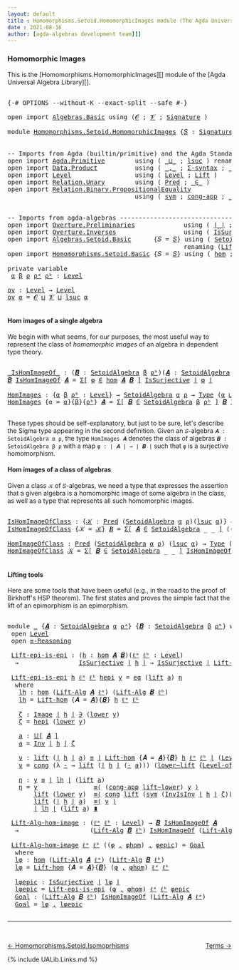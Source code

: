 ```yaml
---
layout: default
title : Homomorphisms.Setoid.HomomorphicImages module (The Agda Universal Algebra Library)
date : 2021-08-16
author: [agda-algebras development team][]
---
```


### <a id="homomorphic-images">Homomorphic Images</a>

This is the [Homomorphisms.HomomorphicImages][] module of the [Agda Universal Algebra Library][].

<pre class="Agda">

<a id="346" class="Symbol">{-#</a> <a id="350" class="Keyword">OPTIONS</a> <a id="358" class="Pragma">--without-K</a> <a id="370" class="Pragma">--exact-split</a> <a id="384" class="Pragma">--safe</a> <a id="391" class="Symbol">#-}</a>

<a id="396" class="Keyword">open</a> <a id="401" class="Keyword">import</a> <a id="408" href="Algebras.Basic.html" class="Module">Algebras.Basic</a> <a id="423" class="Keyword">using</a> <a id="429" class="Symbol">(</a><a id="430" href="Algebras.Basic.html#1155" class="Generalizable">𝓞</a> <a id="432" class="Symbol">;</a> <a id="434" href="Algebras.Basic.html#1157" class="Generalizable">𝓥</a> <a id="436" class="Symbol">;</a> <a id="438" href="Algebras.Basic.html#3581" class="Function">Signature</a> <a id="448" class="Symbol">)</a>

<a id="451" class="Keyword">module</a> <a id="458" href="Homomorphisms.Setoid.HomomorphicImages.html" class="Module">Homomorphisms.Setoid.HomomorphicImages</a> <a id="497" class="Symbol">{</a><a id="498" href="Homomorphisms.Setoid.HomomorphicImages.html#498" class="Bound">𝑆</a> <a id="500" class="Symbol">:</a> <a id="502" href="Algebras.Basic.html#3581" class="Function">Signature</a> <a id="512" href="Algebras.Basic.html#1155" class="Generalizable">𝓞</a> <a id="514" href="Algebras.Basic.html#1157" class="Generalizable">𝓥</a><a id="515" class="Symbol">}</a> <a id="517" class="Keyword">where</a>


<a id="525" class="Comment">-- Imports from Agda (builtin/primitive) and the Agda Standard Library ---------------------</a>
<a id="618" class="Keyword">open</a> <a id="623" class="Keyword">import</a> <a id="630" href="Agda.Primitive.html" class="Module">Agda.Primitive</a>        <a id="652" class="Keyword">using</a> <a id="658" class="Symbol">(</a> <a id="660" href="Agda.Primitive.html#810" class="Primitive Operator">_⊔_</a> <a id="664" class="Symbol">;</a> <a id="666" href="Agda.Primitive.html#780" class="Primitive">lsuc</a> <a id="671" class="Symbol">)</a> <a id="673" class="Keyword">renaming</a> <a id="682" class="Symbol">(</a> <a id="684" href="Agda.Primitive.html#326" class="Primitive">Set</a> <a id="688" class="Symbol">to</a> <a id="691" class="Primitive">Type</a> <a id="696" class="Symbol">)</a>
<a id="698" class="Keyword">open</a> <a id="703" class="Keyword">import</a> <a id="710" href="Data.Product.html" class="Module">Data.Product</a>          <a id="732" class="Keyword">using</a> <a id="738" class="Symbol">(</a> <a id="740" href="Agda.Builtin.Sigma.html#236" class="InductiveConstructor Operator">_,_</a> <a id="744" class="Symbol">;</a> <a id="746" href="Data.Product.html#916" class="Function">Σ-syntax</a> <a id="755" class="Symbol">;</a> <a id="757" href="Data.Product.html#1167" class="Function Operator">_×_</a> <a id="761" class="Symbol">)</a>
<a id="763" class="Keyword">open</a> <a id="768" class="Keyword">import</a> <a id="775" href="Level.html" class="Module">Level</a>                 <a id="797" class="Keyword">using</a> <a id="803" class="Symbol">(</a> <a id="805" href="Agda.Primitive.html#597" class="Postulate">Level</a> <a id="811" class="Symbol">;</a> <a id="813" href="Level.html#400" class="Record">Lift</a> <a id="818" class="Symbol">)</a>
<a id="820" class="Keyword">open</a> <a id="825" class="Keyword">import</a> <a id="832" href="Relation.Unary.html" class="Module">Relation.Unary</a>        <a id="854" class="Keyword">using</a> <a id="860" class="Symbol">(</a> <a id="862" href="Relation.Unary.html#1101" class="Function">Pred</a> <a id="867" class="Symbol">;</a> <a id="869" href="Relation.Unary.html#1523" class="Function Operator">_∈_</a> <a id="873" class="Symbol">)</a>
<a id="875" class="Keyword">open</a> <a id="880" class="Keyword">import</a> <a id="887" href="Relation.Binary.PropositionalEquality.html" class="Module">Relation.Binary.PropositionalEquality</a>
                                  <a id="959" class="Keyword">using</a> <a id="965" class="Symbol">(</a> <a id="967" href="Relation.Binary.PropositionalEquality.Core.html#1684" class="Function">sym</a> <a id="971" class="Symbol">;</a> <a id="973" href="Relation.Binary.PropositionalEquality.Core.html#1461" class="Function">cong-app</a> <a id="982" class="Symbol">;</a> <a id="984" href="Agda.Builtin.Equality.html#151" class="Datatype Operator">_≡_</a> <a id="988" class="Symbol">;</a> <a id="990" class="Keyword">module</a> <a id="997" href="Relation.Binary.PropositionalEquality.Core.html#2708" class="Module">≡-Reasoning</a> <a id="1009" class="Symbol">;</a> <a id="1011" href="Relation.Binary.PropositionalEquality.Core.html#1130" class="Function">cong</a> <a id="1016" class="Symbol">)</a>


<a id="1020" class="Comment">-- Imports from agda-algebras --------------------------------------------------------------</a>
<a id="1113" class="Keyword">open</a> <a id="1118" class="Keyword">import</a> <a id="1125" href="Overture.Preliminaries.html" class="Module">Overture.Preliminaries</a>             <a id="1160" class="Keyword">using</a> <a id="1166" class="Symbol">(</a> <a id="1168" href="Overture.Preliminaries.html#4245" class="Function Operator">∣_∣</a> <a id="1172" class="Symbol">;</a> <a id="1174" href="Overture.Preliminaries.html#4283" class="Function Operator">∥_∥</a> <a id="1178" class="Symbol">;</a> <a id="1180" href="Overture.Preliminaries.html#8697" class="Function">lower∼lift</a> <a id="1191" class="Symbol">;</a> <a id="1193" href="Overture.Preliminaries.html#8621" class="Function">lift∼lower</a> <a id="1204" class="Symbol">)</a>
<a id="1206" class="Keyword">open</a> <a id="1211" class="Keyword">import</a> <a id="1218" href="Overture.Inverses.html" class="Module">Overture.Inverses</a>                  <a id="1253" class="Keyword">using</a> <a id="1259" class="Symbol">(</a> <a id="1261" href="Overture.Inverses.html#3227" class="Function">IsSurjective</a> <a id="1274" class="Symbol">;</a> <a id="1276" href="Overture.Inverses.html#1171" class="Datatype Operator">Image_∋_</a> <a id="1285" class="Symbol">;</a> <a id="1287" href="Overture.Inverses.html#1771" class="Function">Inv</a> <a id="1291" class="Symbol">;</a> <a id="1293" href="Overture.Inverses.html#1934" class="Function">InvIsInv</a> <a id="1302" class="Symbol">;</a> <a id="1304" href="Overture.Inverses.html#1219" class="InductiveConstructor">eq</a> <a id="1307" class="Symbol">)</a>
<a id="1309" class="Keyword">open</a> <a id="1314" class="Keyword">import</a> <a id="1321" href="Algebras.Setoid.Basic.html" class="Module">Algebras.Setoid.Basic</a>      <a id="1348" class="Symbol">{</a><a id="1349" class="Argument">𝑆</a> <a id="1351" class="Symbol">=</a> <a id="1353" href="Homomorphisms.Setoid.HomomorphicImages.html#498" class="Bound">𝑆</a><a id="1354" class="Symbol">}</a> <a id="1356" class="Keyword">using</a> <a id="1362" class="Symbol">(</a> <a id="1364" href="Algebras.Setoid.Basic.html#3276" class="Record">SetoidAlgebra</a> <a id="1378" class="Symbol">;</a> <a id="1380" href="Algebras.Setoid.Basic.html#3877" class="Function Operator">𝕌[_]</a> <a id="1385" class="Symbol">;</a> <a id="1387" href="Algebras.Setoid.Basic.html#4178" class="Function">Level-of-Carrier</a> <a id="1404" class="Symbol">)</a>
                                               <a id="1453" class="Keyword">renaming</a> <a id="1462" class="Symbol">(</a><a id="1463" href="Algebras.Setoid.Basic.html#4749" class="Function">Lift-SetoidAlg</a> <a id="1478" class="Symbol">to</a> <a id="1481" class="Function">Lift-Alg</a><a id="1489" class="Symbol">)</a>
<a id="1491" class="Keyword">open</a> <a id="1496" class="Keyword">import</a> <a id="1503" href="Homomorphisms.Setoid.Basic.html" class="Module">Homomorphisms.Setoid.Basic</a> <a id="1530" class="Symbol">{</a><a id="1531" class="Argument">𝑆</a> <a id="1533" class="Symbol">=</a> <a id="1535" href="Homomorphisms.Setoid.HomomorphicImages.html#498" class="Bound">𝑆</a><a id="1536" class="Symbol">}</a> <a id="1538" class="Keyword">using</a> <a id="1544" class="Symbol">(</a> <a id="1546" href="Homomorphisms.Setoid.Basic.html#2373" class="Function">hom</a> <a id="1550" class="Symbol">;</a> <a id="1552" href="Homomorphisms.Setoid.Basic.html#3777" class="Function">Lift-hom</a> <a id="1561" class="Symbol">)</a>

<a id="1564" class="Keyword">private</a> <a id="1572" class="Keyword">variable</a>
 <a id="1582" href="Homomorphisms.Setoid.HomomorphicImages.html#1582" class="Generalizable">α</a> <a id="1584" href="Homomorphisms.Setoid.HomomorphicImages.html#1584" class="Generalizable">β</a> <a id="1586" href="Homomorphisms.Setoid.HomomorphicImages.html#1586" class="Generalizable">ρ</a> <a id="1588" href="Homomorphisms.Setoid.HomomorphicImages.html#1588" class="Generalizable">ρᵃ</a> <a id="1591" href="Homomorphisms.Setoid.HomomorphicImages.html#1591" class="Generalizable">ρᵇ</a> <a id="1594" class="Symbol">:</a> <a id="1596" href="Agda.Primitive.html#597" class="Postulate">Level</a>

<a id="ov"></a><a id="1603" href="Homomorphisms.Setoid.HomomorphicImages.html#1603" class="Function">ov</a> <a id="1606" class="Symbol">:</a> <a id="1608" href="Agda.Primitive.html#597" class="Postulate">Level</a> <a id="1614" class="Symbol">→</a> <a id="1616" href="Agda.Primitive.html#597" class="Postulate">Level</a>
<a id="1622" href="Homomorphisms.Setoid.HomomorphicImages.html#1603" class="Function">ov</a> <a id="1625" href="Homomorphisms.Setoid.HomomorphicImages.html#1625" class="Bound">α</a> <a id="1627" class="Symbol">=</a> <a id="1629" href="Homomorphisms.Setoid.HomomorphicImages.html#512" class="Bound">𝓞</a> <a id="1631" href="Agda.Primitive.html#810" class="Primitive Operator">⊔</a> <a id="1633" href="Homomorphisms.Setoid.HomomorphicImages.html#514" class="Bound">𝓥</a> <a id="1635" href="Agda.Primitive.html#810" class="Primitive Operator">⊔</a> <a id="1637" href="Agda.Primitive.html#780" class="Primitive">lsuc</a> <a id="1642" href="Homomorphisms.Setoid.HomomorphicImages.html#1625" class="Bound">α</a>

</pre>


#### <a id="hom-images-of-a-single-algebra">Hom images of a single algebra</a>

We begin with what seems, for our purposes, the most useful way to represent the class of *homomorphic images* of an algebra in dependent type theory.

<pre class="Agda">

<a id="_IsHomImageOf_"></a><a id="1904" href="Homomorphisms.Setoid.HomomorphicImages.html#1904" class="Function Operator">_IsHomImageOf_</a> <a id="1919" class="Symbol">:</a> <a id="1921" class="Symbol">(</a><a id="1922" href="Homomorphisms.Setoid.HomomorphicImages.html#1922" class="Bound">𝑩</a> <a id="1924" class="Symbol">:</a> <a id="1926" href="Algebras.Setoid.Basic.html#3276" class="Record">SetoidAlgebra</a> <a id="1940" href="Homomorphisms.Setoid.HomomorphicImages.html#1584" class="Generalizable">β</a> <a id="1942" href="Homomorphisms.Setoid.HomomorphicImages.html#1591" class="Generalizable">ρᵇ</a><a id="1944" class="Symbol">)(</a><a id="1946" href="Homomorphisms.Setoid.HomomorphicImages.html#1946" class="Bound">𝑨</a> <a id="1948" class="Symbol">:</a> <a id="1950" href="Algebras.Setoid.Basic.html#3276" class="Record">SetoidAlgebra</a> <a id="1964" href="Homomorphisms.Setoid.HomomorphicImages.html#1582" class="Generalizable">α</a> <a id="1966" href="Homomorphisms.Setoid.HomomorphicImages.html#1588" class="Generalizable">ρᵃ</a><a id="1968" class="Symbol">)</a> <a id="1970" class="Symbol">→</a> <a id="1972" href="Homomorphisms.Setoid.HomomorphicImages.html#691" class="Primitive">Type</a> <a id="1977" class="Symbol">(</a><a id="1978" href="Homomorphisms.Setoid.HomomorphicImages.html#512" class="Bound">𝓞</a> <a id="1980" href="Agda.Primitive.html#810" class="Primitive Operator">⊔</a> <a id="1982" href="Homomorphisms.Setoid.HomomorphicImages.html#514" class="Bound">𝓥</a> <a id="1984" href="Agda.Primitive.html#810" class="Primitive Operator">⊔</a> <a id="1986" href="Homomorphisms.Setoid.HomomorphicImages.html#1582" class="Generalizable">α</a> <a id="1988" href="Agda.Primitive.html#810" class="Primitive Operator">⊔</a> <a id="1990" href="Homomorphisms.Setoid.HomomorphicImages.html#1584" class="Generalizable">β</a><a id="1991" class="Symbol">)</a>
<a id="1993" href="Homomorphisms.Setoid.HomomorphicImages.html#1993" class="Bound">𝑩</a> <a id="1995" href="Homomorphisms.Setoid.HomomorphicImages.html#1904" class="Function Operator">IsHomImageOf</a> <a id="2008" href="Homomorphisms.Setoid.HomomorphicImages.html#2008" class="Bound">𝑨</a> <a id="2010" class="Symbol">=</a> <a id="2012" href="Data.Product.html#916" class="Function">Σ[</a> <a id="2015" href="Homomorphisms.Setoid.HomomorphicImages.html#2015" class="Bound">φ</a> <a id="2017" href="Data.Product.html#916" class="Function">∈</a> <a id="2019" href="Homomorphisms.Setoid.Basic.html#2373" class="Function">hom</a> <a id="2023" href="Homomorphisms.Setoid.HomomorphicImages.html#2008" class="Bound">𝑨</a> <a id="2025" href="Homomorphisms.Setoid.HomomorphicImages.html#1993" class="Bound">𝑩</a> <a id="2027" href="Data.Product.html#916" class="Function">]</a> <a id="2029" href="Overture.Inverses.html#3227" class="Function">IsSurjective</a> <a id="2042" href="Overture.Preliminaries.html#4245" class="Function Operator">∣</a> <a id="2044" href="Homomorphisms.Setoid.HomomorphicImages.html#2015" class="Bound">φ</a> <a id="2046" href="Overture.Preliminaries.html#4245" class="Function Operator">∣</a>

<a id="HomImages"></a><a id="2049" href="Homomorphisms.Setoid.HomomorphicImages.html#2049" class="Function">HomImages</a> <a id="2059" class="Symbol">:</a> <a id="2061" class="Symbol">{</a><a id="2062" href="Homomorphisms.Setoid.HomomorphicImages.html#2062" class="Bound">α</a> <a id="2064" href="Homomorphisms.Setoid.HomomorphicImages.html#2064" class="Bound">β</a> <a id="2066" href="Homomorphisms.Setoid.HomomorphicImages.html#2066" class="Bound">ρᵇ</a> <a id="2069" class="Symbol">:</a> <a id="2071" href="Agda.Primitive.html#597" class="Postulate">Level</a><a id="2076" class="Symbol">}</a> <a id="2078" class="Symbol">→</a> <a id="2080" href="Algebras.Setoid.Basic.html#3276" class="Record">SetoidAlgebra</a> <a id="2094" href="Homomorphisms.Setoid.HomomorphicImages.html#2062" class="Bound">α</a> <a id="2096" href="Homomorphisms.Setoid.HomomorphicImages.html#1586" class="Generalizable">ρ</a> <a id="2098" class="Symbol">→</a> <a id="2100" href="Homomorphisms.Setoid.HomomorphicImages.html#691" class="Primitive">Type</a> <a id="2105" class="Symbol">(</a><a id="2106" href="Homomorphisms.Setoid.HomomorphicImages.html#2062" class="Bound">α</a> <a id="2108" href="Agda.Primitive.html#810" class="Primitive Operator">⊔</a> <a id="2110" href="Homomorphisms.Setoid.HomomorphicImages.html#1603" class="Function">ov</a> <a id="2113" class="Symbol">(</a><a id="2114" href="Homomorphisms.Setoid.HomomorphicImages.html#2064" class="Bound">β</a> <a id="2116" href="Agda.Primitive.html#810" class="Primitive Operator">⊔</a> <a id="2118" href="Homomorphisms.Setoid.HomomorphicImages.html#2066" class="Bound">ρᵇ</a><a id="2120" class="Symbol">))</a>
<a id="2123" href="Homomorphisms.Setoid.HomomorphicImages.html#2049" class="Function">HomImages</a> <a id="2133" class="Symbol">{</a><a id="2134" class="Argument">α</a> <a id="2136" class="Symbol">=</a> <a id="2138" href="Homomorphisms.Setoid.HomomorphicImages.html#2138" class="Bound">α</a><a id="2139" class="Symbol">}{</a><a id="2141" href="Homomorphisms.Setoid.HomomorphicImages.html#2141" class="Bound">β</a><a id="2142" class="Symbol">}{</a><a id="2144" href="Homomorphisms.Setoid.HomomorphicImages.html#2144" class="Bound">ρᵇ</a><a id="2146" class="Symbol">}</a> <a id="2148" href="Homomorphisms.Setoid.HomomorphicImages.html#2148" class="Bound">𝑨</a> <a id="2150" class="Symbol">=</a> <a id="2152" href="Data.Product.html#916" class="Function">Σ[</a> <a id="2155" href="Homomorphisms.Setoid.HomomorphicImages.html#2155" class="Bound">𝑩</a> <a id="2157" href="Data.Product.html#916" class="Function">∈</a> <a id="2159" href="Algebras.Setoid.Basic.html#3276" class="Record">SetoidAlgebra</a> <a id="2173" href="Homomorphisms.Setoid.HomomorphicImages.html#2141" class="Bound">β</a> <a id="2175" href="Homomorphisms.Setoid.HomomorphicImages.html#2144" class="Bound">ρᵇ</a> <a id="2178" href="Data.Product.html#916" class="Function">]</a> <a id="2180" href="Homomorphisms.Setoid.HomomorphicImages.html#2155" class="Bound">𝑩</a> <a id="2182" href="Homomorphisms.Setoid.HomomorphicImages.html#1904" class="Function Operator">IsHomImageOf</a> <a id="2195" href="Homomorphisms.Setoid.HomomorphicImages.html#2148" class="Bound">𝑨</a>

</pre>

These types should be self-explanatory, but just to be sure, let's describe the Sigma type appearing in the second definition. Given an `𝑆`-algebra `𝑨 : SetoidAlgebra α ρ`, the type `HomImages 𝑨` denotes the class of algebras `𝑩 : SetoidAlgebra β ρ` with a map `φ : ∣ 𝑨 ∣ → ∣ 𝑩 ∣` such that `φ` is a surjective homomorphism.



#### <a id="hom-images-of-a-class-of-algebras">Hom images of a class of algebras</a>

Given a class `𝒦` of `𝑆`-algebras, we need a type that expresses the assertion that a given algebra is a homomorphic image of some algebra in the class, as well as a type that represents all such homomorphic images.

<pre class="Agda">

<a id="IsHomImageOfClass"></a><a id="2855" href="Homomorphisms.Setoid.HomomorphicImages.html#2855" class="Function">IsHomImageOfClass</a> <a id="2873" class="Symbol">:</a> <a id="2875" class="Symbol">{</a><a id="2876" href="Homomorphisms.Setoid.HomomorphicImages.html#2876" class="Bound">𝒦</a> <a id="2878" class="Symbol">:</a> <a id="2880" href="Relation.Unary.html#1101" class="Function">Pred</a> <a id="2885" class="Symbol">(</a><a id="2886" href="Algebras.Setoid.Basic.html#3276" class="Record">SetoidAlgebra</a> <a id="2900" href="Homomorphisms.Setoid.HomomorphicImages.html#1582" class="Generalizable">α</a> <a id="2902" href="Homomorphisms.Setoid.HomomorphicImages.html#1586" class="Generalizable">ρ</a><a id="2903" class="Symbol">)(</a><a id="2905" href="Agda.Primitive.html#780" class="Primitive">lsuc</a> <a id="2910" href="Homomorphisms.Setoid.HomomorphicImages.html#1582" class="Generalizable">α</a><a id="2911" class="Symbol">)}</a> <a id="2914" class="Symbol">→</a> <a id="2916" href="Algebras.Setoid.Basic.html#3276" class="Record">SetoidAlgebra</a> <a id="2930" href="Homomorphisms.Setoid.HomomorphicImages.html#1582" class="Generalizable">α</a> <a id="2932" href="Homomorphisms.Setoid.HomomorphicImages.html#1586" class="Generalizable">ρ</a> <a id="2934" class="Symbol">→</a> <a id="2936" href="Homomorphisms.Setoid.HomomorphicImages.html#691" class="Primitive">Type</a> <a id="2941" class="Symbol">(</a><a id="2942" href="Homomorphisms.Setoid.HomomorphicImages.html#1603" class="Function">ov</a> <a id="2945" class="Symbol">(</a><a id="2946" href="Homomorphisms.Setoid.HomomorphicImages.html#1582" class="Generalizable">α</a> <a id="2948" href="Agda.Primitive.html#810" class="Primitive Operator">⊔</a> <a id="2950" href="Homomorphisms.Setoid.HomomorphicImages.html#1586" class="Generalizable">ρ</a><a id="2951" class="Symbol">))</a>
<a id="2954" href="Homomorphisms.Setoid.HomomorphicImages.html#2855" class="Function">IsHomImageOfClass</a> <a id="2972" class="Symbol">{</a><a id="2973" class="Argument">𝒦</a> <a id="2975" class="Symbol">=</a> <a id="2977" href="Homomorphisms.Setoid.HomomorphicImages.html#2977" class="Bound">𝒦</a><a id="2978" class="Symbol">}</a> <a id="2980" href="Homomorphisms.Setoid.HomomorphicImages.html#2980" class="Bound">𝑩</a> <a id="2982" class="Symbol">=</a> <a id="2984" href="Data.Product.html#916" class="Function">Σ[</a> <a id="2987" href="Homomorphisms.Setoid.HomomorphicImages.html#2987" class="Bound">𝑨</a> <a id="2989" href="Data.Product.html#916" class="Function">∈</a> <a id="2991" href="Algebras.Setoid.Basic.html#3276" class="Record">SetoidAlgebra</a> <a id="3005" class="Symbol">_</a> <a id="3007" class="Symbol">_</a> <a id="3009" href="Data.Product.html#916" class="Function">]</a> <a id="3011" class="Symbol">((</a><a id="3013" href="Homomorphisms.Setoid.HomomorphicImages.html#2987" class="Bound">𝑨</a> <a id="3015" href="Relation.Unary.html#1523" class="Function Operator">∈</a> <a id="3017" href="Homomorphisms.Setoid.HomomorphicImages.html#2977" class="Bound">𝒦</a><a id="3018" class="Symbol">)</a> <a id="3020" href="Data.Product.html#1167" class="Function Operator">×</a> <a id="3022" class="Symbol">(</a><a id="3023" href="Homomorphisms.Setoid.HomomorphicImages.html#2980" class="Bound">𝑩</a> <a id="3025" href="Homomorphisms.Setoid.HomomorphicImages.html#1904" class="Function Operator">IsHomImageOf</a> <a id="3038" href="Homomorphisms.Setoid.HomomorphicImages.html#2987" class="Bound">𝑨</a><a id="3039" class="Symbol">))</a>

<a id="HomImageOfClass"></a><a id="3043" href="Homomorphisms.Setoid.HomomorphicImages.html#3043" class="Function">HomImageOfClass</a> <a id="3059" class="Symbol">:</a> <a id="3061" href="Relation.Unary.html#1101" class="Function">Pred</a> <a id="3066" class="Symbol">(</a><a id="3067" href="Algebras.Setoid.Basic.html#3276" class="Record">SetoidAlgebra</a> <a id="3081" href="Homomorphisms.Setoid.HomomorphicImages.html#1582" class="Generalizable">α</a> <a id="3083" href="Homomorphisms.Setoid.HomomorphicImages.html#1586" class="Generalizable">ρ</a><a id="3084" class="Symbol">)</a> <a id="3086" class="Symbol">(</a><a id="3087" href="Agda.Primitive.html#780" class="Primitive">lsuc</a> <a id="3092" href="Homomorphisms.Setoid.HomomorphicImages.html#1582" class="Generalizable">α</a><a id="3093" class="Symbol">)</a> <a id="3095" class="Symbol">→</a> <a id="3097" href="Homomorphisms.Setoid.HomomorphicImages.html#691" class="Primitive">Type</a> <a id="3102" class="Symbol">(</a><a id="3103" href="Homomorphisms.Setoid.HomomorphicImages.html#1603" class="Function">ov</a> <a id="3106" class="Symbol">(</a><a id="3107" href="Homomorphisms.Setoid.HomomorphicImages.html#1582" class="Generalizable">α</a> <a id="3109" href="Agda.Primitive.html#810" class="Primitive Operator">⊔</a> <a id="3111" href="Homomorphisms.Setoid.HomomorphicImages.html#1586" class="Generalizable">ρ</a><a id="3112" class="Symbol">))</a>
<a id="3115" href="Homomorphisms.Setoid.HomomorphicImages.html#3043" class="Function">HomImageOfClass</a> <a id="3131" href="Homomorphisms.Setoid.HomomorphicImages.html#3131" class="Bound">𝒦</a> <a id="3133" class="Symbol">=</a> <a id="3135" href="Data.Product.html#916" class="Function">Σ[</a> <a id="3138" href="Homomorphisms.Setoid.HomomorphicImages.html#3138" class="Bound">𝑩</a> <a id="3140" href="Data.Product.html#916" class="Function">∈</a> <a id="3142" href="Algebras.Setoid.Basic.html#3276" class="Record">SetoidAlgebra</a> <a id="3156" class="Symbol">_</a> <a id="3158" class="Symbol">_</a> <a id="3160" href="Data.Product.html#916" class="Function">]</a> <a id="3162" href="Homomorphisms.Setoid.HomomorphicImages.html#2855" class="Function">IsHomImageOfClass</a> <a id="3180" class="Symbol">{</a><a id="3181" class="Argument">𝒦</a> <a id="3183" class="Symbol">=</a> <a id="3185" href="Homomorphisms.Setoid.HomomorphicImages.html#3131" class="Bound">𝒦</a><a id="3186" class="Symbol">}</a> <a id="3188" href="Homomorphisms.Setoid.HomomorphicImages.html#3138" class="Bound">𝑩</a>

</pre>



#### <a id="lifting-tools">Lifting tools</a>

Here are some tools that have been useful (e.g., in the road to the proof of Birkhoff's HSP theorem). The first states and proves the simple fact that the lift of an epimorphism is an epimorphism.

<pre class="Agda">

<a id="3463" class="Keyword">module</a> <a id="3470" href="Homomorphisms.Setoid.HomomorphicImages.html#3470" class="Module">_</a> <a id="3472" class="Symbol">{</a><a id="3473" href="Homomorphisms.Setoid.HomomorphicImages.html#3473" class="Bound">𝑨</a> <a id="3475" class="Symbol">:</a> <a id="3477" href="Algebras.Setoid.Basic.html#3276" class="Record">SetoidAlgebra</a> <a id="3491" href="Homomorphisms.Setoid.HomomorphicImages.html#1582" class="Generalizable">α</a> <a id="3493" href="Homomorphisms.Setoid.HomomorphicImages.html#1588" class="Generalizable">ρᵃ</a><a id="3495" class="Symbol">}</a> <a id="3497" class="Symbol">{</a><a id="3498" href="Homomorphisms.Setoid.HomomorphicImages.html#3498" class="Bound">𝑩</a> <a id="3500" class="Symbol">:</a> <a id="3502" href="Algebras.Setoid.Basic.html#3276" class="Record">SetoidAlgebra</a> <a id="3516" href="Homomorphisms.Setoid.HomomorphicImages.html#1584" class="Generalizable">β</a> <a id="3518" href="Homomorphisms.Setoid.HomomorphicImages.html#1591" class="Generalizable">ρᵇ</a><a id="3520" class="Symbol">}</a> <a id="3522" class="Keyword">where</a>
 <a id="3529" class="Keyword">open</a> <a id="3534" href="Level.html" class="Module">Level</a>
 <a id="3541" class="Keyword">open</a> <a id="3546" href="Relation.Binary.PropositionalEquality.Core.html#2708" class="Module">≡-Reasoning</a>

 <a id="3560" href="Homomorphisms.Setoid.HomomorphicImages.html#3560" class="Function">Lift-epi-is-epi</a> <a id="3576" class="Symbol">:</a> <a id="3578" class="Symbol">(</a><a id="3579" href="Homomorphisms.Setoid.HomomorphicImages.html#3579" class="Bound">h</a> <a id="3581" class="Symbol">:</a> <a id="3583" href="Homomorphisms.Setoid.Basic.html#2373" class="Function">hom</a> <a id="3587" href="Homomorphisms.Setoid.HomomorphicImages.html#3473" class="Bound">𝑨</a> <a id="3589" href="Homomorphisms.Setoid.HomomorphicImages.html#3498" class="Bound">𝑩</a><a id="3590" class="Symbol">)(</a><a id="3592" href="Homomorphisms.Setoid.HomomorphicImages.html#3592" class="Bound">ℓᵃ</a> <a id="3595" href="Homomorphisms.Setoid.HomomorphicImages.html#3595" class="Bound">ℓᵇ</a> <a id="3598" class="Symbol">:</a> <a id="3600" href="Agda.Primitive.html#597" class="Postulate">Level</a><a id="3605" class="Symbol">)</a>
  <a id="3609" class="Symbol">→</a>                <a id="3626" href="Overture.Inverses.html#3227" class="Function">IsSurjective</a> <a id="3639" href="Overture.Preliminaries.html#4245" class="Function Operator">∣</a> <a id="3641" href="Homomorphisms.Setoid.HomomorphicImages.html#3579" class="Bound">h</a> <a id="3643" href="Overture.Preliminaries.html#4245" class="Function Operator">∣</a> <a id="3645" class="Symbol">→</a> <a id="3647" href="Overture.Inverses.html#3227" class="Function">IsSurjective</a> <a id="3660" href="Overture.Preliminaries.html#4245" class="Function Operator">∣</a> <a id="3662" href="Homomorphisms.Setoid.Basic.html#3777" class="Function">Lift-hom</a> <a id="3671" class="Symbol">{</a><a id="3672" class="Argument">𝑨</a> <a id="3674" class="Symbol">=</a> <a id="3676" href="Homomorphisms.Setoid.HomomorphicImages.html#3473" class="Bound">𝑨</a><a id="3677" class="Symbol">}{</a><a id="3679" href="Homomorphisms.Setoid.HomomorphicImages.html#3498" class="Bound">𝑩</a><a id="3680" class="Symbol">}</a> <a id="3682" href="Homomorphisms.Setoid.HomomorphicImages.html#3579" class="Bound">h</a> <a id="3684" href="Homomorphisms.Setoid.HomomorphicImages.html#3592" class="Bound">ℓᵃ</a> <a id="3687" href="Homomorphisms.Setoid.HomomorphicImages.html#3595" class="Bound">ℓᵇ</a> <a id="3690" href="Overture.Preliminaries.html#4245" class="Function Operator">∣</a>

 <a id="3694" href="Homomorphisms.Setoid.HomomorphicImages.html#3560" class="Function">Lift-epi-is-epi</a> <a id="3710" href="Homomorphisms.Setoid.HomomorphicImages.html#3710" class="Bound">h</a> <a id="3712" href="Homomorphisms.Setoid.HomomorphicImages.html#3712" class="Bound">ℓᵃ</a> <a id="3715" href="Homomorphisms.Setoid.HomomorphicImages.html#3715" class="Bound">ℓᵇ</a> <a id="3718" href="Homomorphisms.Setoid.HomomorphicImages.html#3718" class="Bound">hepi</a> <a id="3723" href="Homomorphisms.Setoid.HomomorphicImages.html#3723" class="Bound">y</a> <a id="3725" class="Symbol">=</a> <a id="3727" href="Overture.Inverses.html#1219" class="InductiveConstructor">eq</a> <a id="3730" class="Symbol">(</a><a id="3731" href="Level.html#457" class="InductiveConstructor">lift</a> <a id="3736" href="Homomorphisms.Setoid.HomomorphicImages.html#3887" class="Function">a</a><a id="3737" class="Symbol">)</a> <a id="3739" href="Homomorphisms.Setoid.HomomorphicImages.html#4076" class="Function">η</a>
  <a id="3743" class="Keyword">where</a>
   <a id="3752" href="Homomorphisms.Setoid.HomomorphicImages.html#3752" class="Function">lh</a> <a id="3755" class="Symbol">:</a> <a id="3757" href="Homomorphisms.Setoid.Basic.html#2373" class="Function">hom</a> <a id="3761" class="Symbol">(</a><a id="3762" href="Homomorphisms.Setoid.HomomorphicImages.html#1481" class="Function">Lift-Alg</a> <a id="3771" href="Homomorphisms.Setoid.HomomorphicImages.html#3473" class="Bound">𝑨</a> <a id="3773" href="Homomorphisms.Setoid.HomomorphicImages.html#3712" class="Bound">ℓᵃ</a><a id="3775" class="Symbol">)</a> <a id="3777" class="Symbol">(</a><a id="3778" href="Homomorphisms.Setoid.HomomorphicImages.html#1481" class="Function">Lift-Alg</a> <a id="3787" href="Homomorphisms.Setoid.HomomorphicImages.html#3498" class="Bound">𝑩</a> <a id="3789" href="Homomorphisms.Setoid.HomomorphicImages.html#3715" class="Bound">ℓᵇ</a><a id="3791" class="Symbol">)</a>
   <a id="3796" href="Homomorphisms.Setoid.HomomorphicImages.html#3752" class="Function">lh</a> <a id="3799" class="Symbol">=</a> <a id="3801" href="Homomorphisms.Setoid.Basic.html#3777" class="Function">Lift-hom</a> <a id="3810" class="Symbol">{</a><a id="3811" class="Argument">𝑨</a> <a id="3813" class="Symbol">=</a> <a id="3815" href="Homomorphisms.Setoid.HomomorphicImages.html#3473" class="Bound">𝑨</a><a id="3816" class="Symbol">}{</a><a id="3818" href="Homomorphisms.Setoid.HomomorphicImages.html#3498" class="Bound">𝑩</a><a id="3819" class="Symbol">}</a> <a id="3821" href="Homomorphisms.Setoid.HomomorphicImages.html#3710" class="Bound">h</a> <a id="3823" href="Homomorphisms.Setoid.HomomorphicImages.html#3712" class="Bound">ℓᵃ</a> <a id="3826" href="Homomorphisms.Setoid.HomomorphicImages.html#3715" class="Bound">ℓᵇ</a>

   <a id="3833" href="Homomorphisms.Setoid.HomomorphicImages.html#3833" class="Function">ζ</a> <a id="3835" class="Symbol">:</a> <a id="3837" href="Overture.Inverses.html#1171" class="Datatype Operator">Image</a> <a id="3843" href="Overture.Preliminaries.html#4245" class="Function Operator">∣</a> <a id="3845" href="Homomorphisms.Setoid.HomomorphicImages.html#3710" class="Bound">h</a> <a id="3847" href="Overture.Preliminaries.html#4245" class="Function Operator">∣</a> <a id="3849" href="Overture.Inverses.html#1171" class="Datatype Operator">∋</a> <a id="3851" class="Symbol">(</a><a id="3852" href="Level.html#470" class="Field">lower</a> <a id="3858" href="Homomorphisms.Setoid.HomomorphicImages.html#3723" class="Bound">y</a><a id="3859" class="Symbol">)</a>
   <a id="3864" href="Homomorphisms.Setoid.HomomorphicImages.html#3833" class="Function">ζ</a> <a id="3866" class="Symbol">=</a> <a id="3868" href="Homomorphisms.Setoid.HomomorphicImages.html#3718" class="Bound">hepi</a> <a id="3873" class="Symbol">(</a><a id="3874" href="Level.html#470" class="Field">lower</a> <a id="3880" href="Homomorphisms.Setoid.HomomorphicImages.html#3723" class="Bound">y</a><a id="3881" class="Symbol">)</a>

   <a id="3887" href="Homomorphisms.Setoid.HomomorphicImages.html#3887" class="Function">a</a> <a id="3889" class="Symbol">:</a> <a id="3891" href="Algebras.Setoid.Basic.html#3877" class="Function Operator">𝕌[</a> <a id="3894" href="Homomorphisms.Setoid.HomomorphicImages.html#3473" class="Bound">𝑨</a> <a id="3896" href="Algebras.Setoid.Basic.html#3877" class="Function Operator">]</a>
   <a id="3901" href="Homomorphisms.Setoid.HomomorphicImages.html#3887" class="Function">a</a> <a id="3903" class="Symbol">=</a> <a id="3905" href="Overture.Inverses.html#1771" class="Function">Inv</a> <a id="3909" href="Overture.Preliminaries.html#4245" class="Function Operator">∣</a> <a id="3911" href="Homomorphisms.Setoid.HomomorphicImages.html#3710" class="Bound">h</a> <a id="3913" href="Overture.Preliminaries.html#4245" class="Function Operator">∣</a> <a id="3915" href="Homomorphisms.Setoid.HomomorphicImages.html#3833" class="Function">ζ</a>

   <a id="3921" href="Homomorphisms.Setoid.HomomorphicImages.html#3921" class="Function">ν</a> <a id="3923" class="Symbol">:</a> <a id="3925" href="Level.html#457" class="InductiveConstructor">lift</a> <a id="3930" class="Symbol">(</a><a id="3931" href="Overture.Preliminaries.html#4245" class="Function Operator">∣</a> <a id="3933" href="Homomorphisms.Setoid.HomomorphicImages.html#3710" class="Bound">h</a> <a id="3935" href="Overture.Preliminaries.html#4245" class="Function Operator">∣</a> <a id="3937" href="Homomorphisms.Setoid.HomomorphicImages.html#3887" class="Function">a</a><a id="3938" class="Symbol">)</a> <a id="3940" href="Agda.Builtin.Equality.html#151" class="Datatype Operator">≡</a> <a id="3942" href="Overture.Preliminaries.html#4245" class="Function Operator">∣</a> <a id="3944" href="Homomorphisms.Setoid.Basic.html#3777" class="Function">Lift-hom</a> <a id="3953" class="Symbol">{</a><a id="3954" class="Argument">𝑨</a> <a id="3956" class="Symbol">=</a> <a id="3958" href="Homomorphisms.Setoid.HomomorphicImages.html#3473" class="Bound">𝑨</a><a id="3959" class="Symbol">}{</a><a id="3961" href="Homomorphisms.Setoid.HomomorphicImages.html#3498" class="Bound">𝑩</a><a id="3962" class="Symbol">}</a> <a id="3964" href="Homomorphisms.Setoid.HomomorphicImages.html#3710" class="Bound">h</a> <a id="3966" href="Homomorphisms.Setoid.HomomorphicImages.html#3712" class="Bound">ℓᵃ</a> <a id="3969" href="Homomorphisms.Setoid.HomomorphicImages.html#3715" class="Bound">ℓᵇ</a> <a id="3972" href="Overture.Preliminaries.html#4245" class="Function Operator">∣</a> <a id="3974" class="Symbol">(</a><a id="3975" href="Level.html#457" class="InductiveConstructor">Level.lift</a> <a id="3986" href="Homomorphisms.Setoid.HomomorphicImages.html#3887" class="Function">a</a><a id="3987" class="Symbol">)</a>
   <a id="3992" href="Homomorphisms.Setoid.HomomorphicImages.html#3921" class="Function">ν</a> <a id="3994" class="Symbol">=</a> <a id="3996" href="Relation.Binary.PropositionalEquality.Core.html#1130" class="Function">cong</a> <a id="4001" class="Symbol">(λ</a> <a id="4004" href="Homomorphisms.Setoid.HomomorphicImages.html#4004" class="Bound">-</a> <a id="4006" class="Symbol">→</a> <a id="4008" href="Level.html#457" class="InductiveConstructor">lift</a> <a id="4013" class="Symbol">(</a><a id="4014" href="Overture.Preliminaries.html#4245" class="Function Operator">∣</a> <a id="4016" href="Homomorphisms.Setoid.HomomorphicImages.html#3710" class="Bound">h</a> <a id="4018" href="Overture.Preliminaries.html#4245" class="Function Operator">∣</a> <a id="4020" class="Symbol">(</a><a id="4021" href="Homomorphisms.Setoid.HomomorphicImages.html#4004" class="Bound">-</a> <a id="4023" href="Homomorphisms.Setoid.HomomorphicImages.html#3887" class="Function">a</a><a id="4024" class="Symbol">)))</a> <a id="4028" class="Symbol">(</a><a id="4029" href="Overture.Preliminaries.html#8697" class="Function">lower∼lift</a> <a id="4040" class="Symbol">{</a><a id="4041" href="Algebras.Setoid.Basic.html#4178" class="Function">Level-of-Carrier</a><a id="4057" class="Symbol">{</a><a id="4058" class="Argument">𝑆</a> <a id="4060" class="Symbol">=</a> <a id="4062" href="Homomorphisms.Setoid.HomomorphicImages.html#498" class="Bound">𝑆</a><a id="4063" class="Symbol">}</a> <a id="4065" href="Homomorphisms.Setoid.HomomorphicImages.html#3473" class="Bound">𝑨</a><a id="4066" class="Symbol">}{</a><a id="4068" href="Homomorphisms.Setoid.HomomorphicImages.html#3516" class="Bound">β</a><a id="4069" class="Symbol">})</a>

   <a id="4076" href="Homomorphisms.Setoid.HomomorphicImages.html#4076" class="Function">η</a> <a id="4078" class="Symbol">:</a> <a id="4080" href="Homomorphisms.Setoid.HomomorphicImages.html#3723" class="Bound">y</a> <a id="4082" href="Agda.Builtin.Equality.html#151" class="Datatype Operator">≡</a> <a id="4084" href="Overture.Preliminaries.html#4245" class="Function Operator">∣</a> <a id="4086" href="Homomorphisms.Setoid.HomomorphicImages.html#3752" class="Function">lh</a> <a id="4089" href="Overture.Preliminaries.html#4245" class="Function Operator">∣</a> <a id="4091" class="Symbol">(</a><a id="4092" href="Level.html#457" class="InductiveConstructor">lift</a> <a id="4097" href="Homomorphisms.Setoid.HomomorphicImages.html#3887" class="Function">a</a><a id="4098" class="Symbol">)</a>
   <a id="4103" href="Homomorphisms.Setoid.HomomorphicImages.html#4076" class="Function">η</a> <a id="4105" class="Symbol">=</a> <a id="4107" href="Homomorphisms.Setoid.HomomorphicImages.html#3723" class="Bound">y</a>               <a id="4123" href="Relation.Binary.PropositionalEquality.Core.html#2923" class="Function">≡⟨</a> <a id="4126" class="Symbol">(</a><a id="4127" href="Relation.Binary.PropositionalEquality.Core.html#1461" class="Function">cong-app</a> <a id="4136" href="Overture.Preliminaries.html#8621" class="Function">lift∼lower</a><a id="4146" class="Symbol">)</a> <a id="4148" href="Homomorphisms.Setoid.HomomorphicImages.html#3723" class="Bound">y</a> <a id="4150" href="Relation.Binary.PropositionalEquality.Core.html#2923" class="Function">⟩</a>
       <a id="4159" href="Level.html#457" class="InductiveConstructor">lift</a> <a id="4164" class="Symbol">(</a><a id="4165" href="Level.html#470" class="Field">lower</a> <a id="4171" href="Homomorphisms.Setoid.HomomorphicImages.html#3723" class="Bound">y</a><a id="4172" class="Symbol">)</a>  <a id="4175" href="Relation.Binary.PropositionalEquality.Core.html#2923" class="Function">≡⟨</a> <a id="4178" href="Relation.Binary.PropositionalEquality.Core.html#1130" class="Function">cong</a> <a id="4183" href="Level.html#457" class="InductiveConstructor">lift</a> <a id="4188" class="Symbol">(</a><a id="4189" href="Relation.Binary.PropositionalEquality.Core.html#1684" class="Function">sym</a> <a id="4193" class="Symbol">(</a><a id="4194" href="Overture.Inverses.html#1934" class="Function">InvIsInv</a> <a id="4203" href="Overture.Preliminaries.html#4245" class="Function Operator">∣</a> <a id="4205" href="Homomorphisms.Setoid.HomomorphicImages.html#3710" class="Bound">h</a> <a id="4207" href="Overture.Preliminaries.html#4245" class="Function Operator">∣</a> <a id="4209" href="Homomorphisms.Setoid.HomomorphicImages.html#3833" class="Function">ζ</a><a id="4210" class="Symbol">))</a> <a id="4213" href="Relation.Binary.PropositionalEquality.Core.html#2923" class="Function">⟩</a>
       <a id="4222" href="Level.html#457" class="InductiveConstructor">lift</a> <a id="4227" class="Symbol">(</a><a id="4228" href="Overture.Preliminaries.html#4245" class="Function Operator">∣</a> <a id="4230" href="Homomorphisms.Setoid.HomomorphicImages.html#3710" class="Bound">h</a> <a id="4232" href="Overture.Preliminaries.html#4245" class="Function Operator">∣</a> <a id="4234" href="Homomorphisms.Setoid.HomomorphicImages.html#3887" class="Function">a</a><a id="4235" class="Symbol">)</a>  <a id="4238" href="Relation.Binary.PropositionalEquality.Core.html#2923" class="Function">≡⟨</a> <a id="4241" href="Homomorphisms.Setoid.HomomorphicImages.html#3921" class="Function">ν</a> <a id="4243" href="Relation.Binary.PropositionalEquality.Core.html#2923" class="Function">⟩</a>
       <a id="4252" href="Overture.Preliminaries.html#4245" class="Function Operator">∣</a> <a id="4254" href="Homomorphisms.Setoid.HomomorphicImages.html#3752" class="Function">lh</a> <a id="4257" href="Overture.Preliminaries.html#4245" class="Function Operator">∣</a> <a id="4259" class="Symbol">(</a><a id="4260" href="Level.html#457" class="InductiveConstructor">lift</a> <a id="4265" href="Homomorphisms.Setoid.HomomorphicImages.html#3887" class="Function">a</a><a id="4266" class="Symbol">)</a> <a id="4268" href="Relation.Binary.PropositionalEquality.Core.html#3105" class="Function Operator">∎</a>

 <a id="4272" href="Homomorphisms.Setoid.HomomorphicImages.html#4272" class="Function">Lift-Alg-hom-image</a> <a id="4291" class="Symbol">:</a> <a id="4293" class="Symbol">(</a><a id="4294" href="Homomorphisms.Setoid.HomomorphicImages.html#4294" class="Bound">ℓᵃ</a> <a id="4297" href="Homomorphisms.Setoid.HomomorphicImages.html#4297" class="Bound">ℓᵇ</a> <a id="4300" class="Symbol">:</a> <a id="4302" href="Agda.Primitive.html#597" class="Postulate">Level</a><a id="4307" class="Symbol">)</a> <a id="4309" class="Symbol">→</a> <a id="4311" href="Homomorphisms.Setoid.HomomorphicImages.html#3498" class="Bound">𝑩</a> <a id="4313" href="Homomorphisms.Setoid.HomomorphicImages.html#1904" class="Function Operator">IsHomImageOf</a> <a id="4326" href="Homomorphisms.Setoid.HomomorphicImages.html#3473" class="Bound">𝑨</a>
  <a id="4330" class="Symbol">→</a>                   <a id="4350" class="Symbol">(</a><a id="4351" href="Homomorphisms.Setoid.HomomorphicImages.html#1481" class="Function">Lift-Alg</a> <a id="4360" href="Homomorphisms.Setoid.HomomorphicImages.html#3498" class="Bound">𝑩</a> <a id="4362" href="Homomorphisms.Setoid.HomomorphicImages.html#4297" class="Bound">ℓᵇ</a><a id="4364" class="Symbol">)</a> <a id="4366" href="Homomorphisms.Setoid.HomomorphicImages.html#1904" class="Function Operator">IsHomImageOf</a> <a id="4379" class="Symbol">(</a><a id="4380" href="Homomorphisms.Setoid.HomomorphicImages.html#1481" class="Function">Lift-Alg</a> <a id="4389" href="Homomorphisms.Setoid.HomomorphicImages.html#3473" class="Bound">𝑨</a> <a id="4391" href="Homomorphisms.Setoid.HomomorphicImages.html#4294" class="Bound">ℓᵃ</a><a id="4393" class="Symbol">)</a>

 <a id="4397" href="Homomorphisms.Setoid.HomomorphicImages.html#4272" class="Function">Lift-Alg-hom-image</a> <a id="4416" href="Homomorphisms.Setoid.HomomorphicImages.html#4416" class="Bound">ℓᵃ</a> <a id="4419" href="Homomorphisms.Setoid.HomomorphicImages.html#4419" class="Bound">ℓᵇ</a> <a id="4422" class="Symbol">((</a><a id="4424" href="Homomorphisms.Setoid.HomomorphicImages.html#4424" class="Bound">φ</a> <a id="4426" href="Agda.Builtin.Sigma.html#236" class="InductiveConstructor Operator">,</a> <a id="4428" href="Homomorphisms.Setoid.HomomorphicImages.html#4428" class="Bound">φhom</a><a id="4432" class="Symbol">)</a> <a id="4434" href="Agda.Builtin.Sigma.html#236" class="InductiveConstructor Operator">,</a> <a id="4436" href="Homomorphisms.Setoid.HomomorphicImages.html#4436" class="Bound">φepic</a><a id="4441" class="Symbol">)</a> <a id="4443" class="Symbol">=</a> <a id="4445" href="Homomorphisms.Setoid.HomomorphicImages.html#4629" class="Function">Goal</a>
  <a id="4452" class="Keyword">where</a>
  <a id="4460" href="Homomorphisms.Setoid.HomomorphicImages.html#4460" class="Function">lφ</a> <a id="4463" class="Symbol">:</a> <a id="4465" href="Homomorphisms.Setoid.Basic.html#2373" class="Function">hom</a> <a id="4469" class="Symbol">(</a><a id="4470" href="Homomorphisms.Setoid.HomomorphicImages.html#1481" class="Function">Lift-Alg</a> <a id="4479" href="Homomorphisms.Setoid.HomomorphicImages.html#3473" class="Bound">𝑨</a> <a id="4481" href="Homomorphisms.Setoid.HomomorphicImages.html#4416" class="Bound">ℓᵃ</a><a id="4483" class="Symbol">)</a> <a id="4485" class="Symbol">(</a><a id="4486" href="Homomorphisms.Setoid.HomomorphicImages.html#1481" class="Function">Lift-Alg</a> <a id="4495" href="Homomorphisms.Setoid.HomomorphicImages.html#3498" class="Bound">𝑩</a> <a id="4497" href="Homomorphisms.Setoid.HomomorphicImages.html#4419" class="Bound">ℓᵇ</a><a id="4499" class="Symbol">)</a>
  <a id="4503" href="Homomorphisms.Setoid.HomomorphicImages.html#4460" class="Function">lφ</a> <a id="4506" class="Symbol">=</a> <a id="4508" href="Homomorphisms.Setoid.Basic.html#3777" class="Function">Lift-hom</a> <a id="4517" class="Symbol">{</a><a id="4518" class="Argument">𝑨</a> <a id="4520" class="Symbol">=</a> <a id="4522" href="Homomorphisms.Setoid.HomomorphicImages.html#3473" class="Bound">𝑨</a><a id="4523" class="Symbol">}{</a><a id="4525" href="Homomorphisms.Setoid.HomomorphicImages.html#3498" class="Bound">𝑩</a><a id="4526" class="Symbol">}</a> <a id="4528" class="Symbol">(</a><a id="4529" href="Homomorphisms.Setoid.HomomorphicImages.html#4424" class="Bound">φ</a> <a id="4531" href="Agda.Builtin.Sigma.html#236" class="InductiveConstructor Operator">,</a> <a id="4533" href="Homomorphisms.Setoid.HomomorphicImages.html#4428" class="Bound">φhom</a><a id="4537" class="Symbol">)</a> <a id="4539" href="Homomorphisms.Setoid.HomomorphicImages.html#4416" class="Bound">ℓᵃ</a> <a id="4542" href="Homomorphisms.Setoid.HomomorphicImages.html#4419" class="Bound">ℓᵇ</a>

  <a id="4548" href="Homomorphisms.Setoid.HomomorphicImages.html#4548" class="Function">lφepic</a> <a id="4555" class="Symbol">:</a> <a id="4557" href="Overture.Inverses.html#3227" class="Function">IsSurjective</a> <a id="4570" href="Overture.Preliminaries.html#4245" class="Function Operator">∣</a> <a id="4572" href="Homomorphisms.Setoid.HomomorphicImages.html#4460" class="Function">lφ</a> <a id="4575" href="Overture.Preliminaries.html#4245" class="Function Operator">∣</a>
  <a id="4579" href="Homomorphisms.Setoid.HomomorphicImages.html#4548" class="Function">lφepic</a> <a id="4586" class="Symbol">=</a> <a id="4588" href="Homomorphisms.Setoid.HomomorphicImages.html#3560" class="Function">Lift-epi-is-epi</a> <a id="4604" class="Symbol">(</a><a id="4605" href="Homomorphisms.Setoid.HomomorphicImages.html#4424" class="Bound">φ</a> <a id="4607" href="Agda.Builtin.Sigma.html#236" class="InductiveConstructor Operator">,</a> <a id="4609" href="Homomorphisms.Setoid.HomomorphicImages.html#4428" class="Bound">φhom</a><a id="4613" class="Symbol">)</a> <a id="4615" href="Homomorphisms.Setoid.HomomorphicImages.html#4416" class="Bound">ℓᵃ</a> <a id="4618" href="Homomorphisms.Setoid.HomomorphicImages.html#4419" class="Bound">ℓᵇ</a> <a id="4621" href="Homomorphisms.Setoid.HomomorphicImages.html#4436" class="Bound">φepic</a>
  <a id="4629" href="Homomorphisms.Setoid.HomomorphicImages.html#4629" class="Function">Goal</a> <a id="4634" class="Symbol">:</a> <a id="4636" class="Symbol">(</a><a id="4637" href="Homomorphisms.Setoid.HomomorphicImages.html#1481" class="Function">Lift-Alg</a> <a id="4646" href="Homomorphisms.Setoid.HomomorphicImages.html#3498" class="Bound">𝑩</a> <a id="4648" href="Homomorphisms.Setoid.HomomorphicImages.html#4419" class="Bound">ℓᵇ</a><a id="4650" class="Symbol">)</a> <a id="4652" href="Homomorphisms.Setoid.HomomorphicImages.html#1904" class="Function Operator">IsHomImageOf</a> <a id="4665" class="Symbol">(</a><a id="4666" href="Homomorphisms.Setoid.HomomorphicImages.html#1481" class="Function">Lift-Alg</a> <a id="4675" href="Homomorphisms.Setoid.HomomorphicImages.html#3473" class="Bound">𝑨</a> <a id="4677" href="Homomorphisms.Setoid.HomomorphicImages.html#4416" class="Bound">ℓᵃ</a><a id="4679" class="Symbol">)</a>
  <a id="4683" href="Homomorphisms.Setoid.HomomorphicImages.html#4629" class="Function">Goal</a> <a id="4688" class="Symbol">=</a> <a id="4690" href="Homomorphisms.Setoid.HomomorphicImages.html#4460" class="Function">lφ</a> <a id="4693" href="Agda.Builtin.Sigma.html#236" class="InductiveConstructor Operator">,</a> <a id="4695" href="Homomorphisms.Setoid.HomomorphicImages.html#4548" class="Function">lφepic</a>

</pre>

--------------------------------------

<br>

[← Homomorphisms.Setoid.Isomoprhisms](Homomorphisms.Setoid.Isomoprhisms.html)
<span style="float:right;">[Terms →](Terms.html)</span>

{% include UALib.Links.md %}

[agda-algebras development team]: https://github.com/ualib/agda-algebras#the-agda-algebras-development-team
